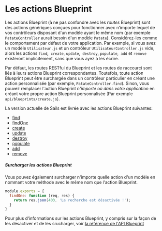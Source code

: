 # Les actions Blueprint

Les actions Blueprint (à ne pas confondre avec les *routes* Blueprint) sont des actions génériques conçues pour fonctionner avec n'importe lequel de vos contrôleurs disposant d'un modèle ayant le même nom (par exemple `PatateController` aurait besoin d'un modèle `Patate`). Considérez-les comme le comportement par défaut de votre application. Par exemple, si vous avez un modèle `Utilisateur.js` et un contrôleur `UtilisateurController.js` vide, alors les actions `find`,` create`, `update`,` destroy`, `populate`,` add` et `remove` existeront implicitement, sans que vous ayez à les écrire.

Par défaut, les routes RESTful du Blueprint et les routes de raccourci sont liés à leurs actions Blueprint correspondantes. Toutefois, toute action Blueprint peut être surchargée dans un contrôleur particulier en créant une action personnalisée (par exemple, `PatateController.find`). Sinon, vous pouvez remplacer l'action Blueprint _n'importe où dans votre application_ en créant votre propre action Blueprint personnalisée (Par exemple `api/blueprints/create.js`).

La version actuelle de Sails est livrée avec les actions Blueprint suivantes:

+ [find](http://sailsjs.com/documentation/reference/blueprint-api/Find)
+ [findOne](http://sailsjs.com/documentation/reference/blueprint-api/FindOne)
+ [create](http://sailsjs.com/documentation/reference/blueprint-api/create)
+ [update](http://sailsjs.com/documentation/reference/blueprint-api/Update)
+ [destroy](http://sailsjs.com/documentation/reference/blueprint-api/Destroy)
+ [populate](http://sailsjs.com/documentation/reference/blueprint-api/Populate)
+ [add](http://sailsjs.com/documentation/reference/blueprint-api/Add)
+ [remove](http://sailsjs.com/documentation/reference/blueprint-api/Remove)

##### Surcharger les actions Blueprint

Vous pouvez également surcharger n'importe quelle action d'un modèle en nommant votre méthode avec le même nom que l'action Blueprint.

```javascript
module.exports = {
  findOne: function (req, res) {
    return res.json(403, 'La recherche est désactivée !');
  }
}

```
Pour plus d'informations sur les actions Blueprint, y compris sur la façon de les désactiver et de les srucharger, voir [la référence de l'API Blueprint](http://sailsjs.com/documentation/reference/blueprint-api)


<docmeta name="displayName" value="Blueprint Actions">
